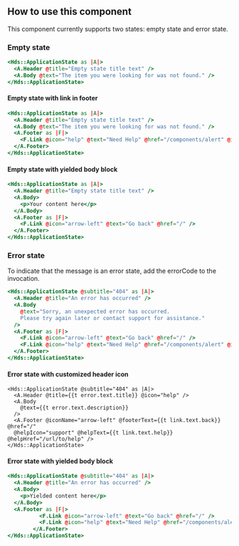 ## How to use this component

This component currently supports two states: empty state and error state.

### Empty state

```handlebars
<Hds::ApplicationState as |A|>
  <A.Header @title="Empty state title text" />
  <A.Body @text="The item you were looking for was not found." />
</Hds::ApplicationState>
```

#### Empty state with link in footer

```handlebars
<Hds::ApplicationState as |A|>
  <A.Header @title="Empty state title text" />
  <A.Body @text="The item you were looking for was not found." />
  <A.Footer as |F|>
    <F.Link @icon="help" @text="Need Help" @href="/components/alert" @iconPosition="trailing" />
  </A.Footer>
</Hds::ApplicationState>
```

#### Empty state with yielded body block

```handlebars
<Hds::ApplicationState as |A|>
  <A.Header @title="Empty state title text" />
  <A.Body>
    <p>Your content here</p>
  </A.Body>
  <A.Footer as |F|>
    <F.Link @icon="arrow-left" @text="Go back" @href="/" />
  </A.Footer>
</Hds::ApplicationState>
```

### Error state

To indicate that the message is an error state, add the errorCode to the invocation.

```handlebars
<Hds::ApplicationState @subtitle="404" as |A|>
  <A.Header @title="An error has occurred" />
  <A.Body
    @text="Sorry, an unexpected error has occurred.
    Please try again later or contact support for assistance."
  />
  <A.Footer as |F|>
    <F.Link @icon="arrow-left" @text="Go back" @href="/" />
    <F.Link @icon="help" @text="Need Help" @href="/components/alert" @iconPosition="trailing" />
  </A.Footer>
</Hds::ApplicationState>
```

#### Error state with customized header icon

```handlebars{data-execute=false}
<Hds::ApplicationState @subtitle="404" as |A|>
  <A.Header @title={{t error.text.title}} @icon="help" />
  <A.Body
    @text={{t error.text.description}}
  />
  <A.Footer @iconName="arrow-left" @footerText={{t link.text.back}} @href="/" 
  @helpIcon="support" @helpText={{t link.text.help}} @helpHref="/url/to/help" />
</Hds::ApplicationState>
```

#### Error state with yielded body block

```handlebars
<Hds::ApplicationState @subtitle="404" as |A|>
  <A.Header @title="An error has occurred" />
  <A.Body>
    <p>Yielded content here</p>
  </A.Body>
  <A.Footer as |F|>
          <F.Link @icon="arrow-left" @text="Go back" @href="/" />
          <F.Link @icon="help" @text="Need Help" @href="/components/alert" @iconPosition="trailing" />
        </A.Footer>
</Hds::ApplicationState>
```
